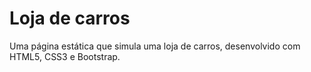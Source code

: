 # Loja de carros
Uma página estática que simula uma loja de carros, desenvolvido com HTML5, CSS3 e Bootstrap.
